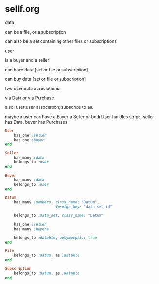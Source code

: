 # sellf.org

data

can be a file, or a subscription

can also be a set containing other files or subscriptions

user

is a buyer and a seller

can have data [set or file or subscription]

can buy data  [set or file or subscription]

two user:data associations:

via Data or via Purchase

also: user:user association; subscribe to all.

maybe a user can have a Buyer a Seller or both
User handles stripe, seller has Data, buyer has Purchases


```ruby
User
    has_one :seller
    has_one :buyer
end

Seller
    has_many :data
    belongs_to :user
end

Buyer
    has_many :data
    belongs_to :user
end

Datum
    has_many :members, class_name: "Datum",
                       foreign_key: "data_set_id"

    belongs_to :data_set, class_name: "Datum"

    has_one :seller
    has_many :buyers

    belongs_to :datable, polymorphic: true
end

File
    belongs_to :datum, as :datable
end

Subscription
    belongs_to :datum, as :datable
end
```
